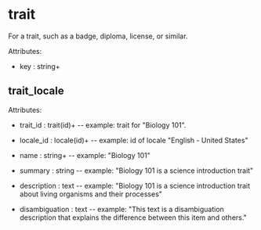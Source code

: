 # trait

For a trait, such as a badge, diploma, license, or similar.

Attributes:

* key : string+


## trait_locale

Attributes:

* trait_id : trait(id)+ -- example: trait for "Biology 101".

* locale_id : locale(id)+ -- example: id of locale "English - United States"

* name : string+ -- example: "Biology 101"

* summary : string -- example: "Biology 101 is a science introduction trait"

* description : text -- example: "Biology 101 is a science introduction trait about living organisms and their processes"

* disambiguation : text -- example: "This text is a disambiguation description that explains the difference between this item and others."
